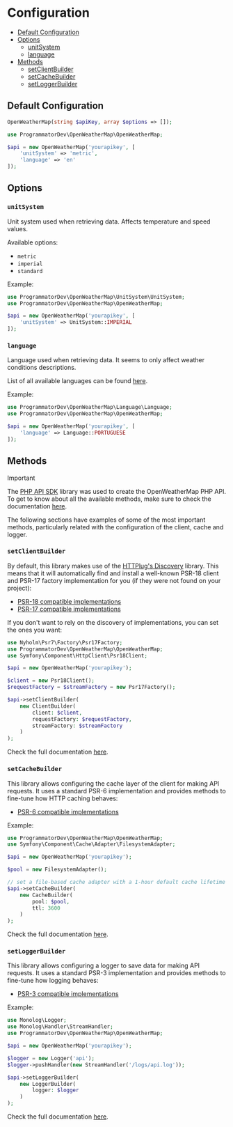 # Configuration

- [Default Configuration](#default-configuration)
- [Options](#options)
  - [unitSystem](#unitsystem)
  - [language](#language)
- [Methods](#methods)
  - [setClientBuilder](#setclientbuilder)
  - [setCacheBuilder](#setcachebuilder)
  - [setLoggerBuilder](#setloggerbuilder)

## Default Configuration

```php
OpenWeatherMap(string $apiKey, array $options => []);
```

```php
use ProgrammatorDev\OpenWeatherMap\OpenWeatherMap;

$api = new OpenWeatherMap('yourapikey', [
    'unitSystem' => 'metric',
    'language' => 'en'
]);
```

## Options

### `unitSystem`

Unit system used when retrieving data.
Affects temperature and speed values.

Available options:
- `metric`
- `imperial`
- `standard`

Example:

```php
use ProgrammatorDev\OpenWeatherMap\UnitSystem\UnitSystem;
use ProgrammatorDev\OpenWeatherMap\OpenWeatherMap;

$api = new OpenWeatherMap('yourapikey', [
    'unitSystem' => UnitSystem::IMPERIAL
]);
```

### `language`

Language used when retrieving data.
It seems to only affect weather conditions descriptions.

List of all available languages can be found [here](https://openweathermap.org/api/one-call-3#multi).

Example:

```php
use ProgrammatorDev\OpenWeatherMap\Language\Language;
use ProgrammatorDev\OpenWeatherMap\OpenWeatherMap;

$api = new OpenWeatherMap('yourapikey', [
    'language' => Language::PORTUGUESE
]);
```

## Methods

> [!IMPORTANT]
> The [PHP API SDK](https://github.com/programmatordev/php-api-sdk) library was used to create the OpenWeatherMap PHP API.
> To get to know about all the available methods, make sure to check the documentation [here](https://github.com/programmatordev/php-api-sdk?tab=readme-ov-file#php-api-sdk).

The following sections have examples of some of the most important methods, 
particularly related with the configuration of the client, cache and logger.

### `setClientBuilder`

By default, this library makes use of the [HTTPlug's Discovery](https://github.com/php-http/discovery) library.
This means that it will automatically find and install a well-known PSR-18 client and PSR-17 factory implementation for you
(if they were not found on your project):
- [PSR-18 compatible implementations](https://packagist.org/providers/psr/http-client-implementation)
- [PSR-17 compatible implementations](https://packagist.org/providers/psr/http-factory-implementation)

If you don't want to rely on the discovery of implementations, you can set the ones you want:

```php
use Nyholm\Psr7\Factory\Psr17Factory;
use ProgrammatorDev\OpenWeatherMap\OpenWeatherMap;
use Symfony\Component\HttpClient\Psr18Client;

$api = new OpenWeatherMap('yourapikey');

$client = new Psr18Client();
$requestFactory = $streamFactory = new Psr17Factory();

$api->setClientBuilder(
    new ClientBuilder(
        client: $client, 
        requestFactory: $requestFactory, 
        streamFactory: $streamFactory
    )
);
```

Check the full documentation [here](https://github.com/programmatordev/php-api-sdk?tab=readme-ov-file#http-client-psr-18-and-http-factories-psr-17).

### `setCacheBuilder`

This library allows configuring the cache layer of the client for making API requests.
It uses a standard PSR-6 implementation and provides methods to fine-tune how HTTP caching behaves:
- [PSR-6 compatible implementations](https://packagist.org/providers/psr/cache-implementation)

Example:

```php
use ProgrammatorDev\OpenWeatherMap\OpenWeatherMap;
use Symfony\Component\Cache\Adapter\FilesystemAdapter;

$api = new OpenWeatherMap('yourapikey');

$pool = new FilesystemAdapter();

// set a file-based cache adapter with a 1-hour default cache lifetime
$api->setCacheBuilder(
    new CacheBuilder(
        pool: $pool, 
        ttl: 3600
    )
);
```

Check the full documentation [here](https://github.com/programmatordev/php-api-sdk?tab=readme-ov-file#cache-psr-6).

### `setLoggerBuilder`

This library allows configuring a logger to save data for making API requests.
It uses a standard PSR-3 implementation and provides methods to fine-tune how logging behaves:
- [PSR-3 compatible implementations](https://packagist.org/providers/psr/log-implementation)

Example:

```php
use Monolog\Logger;
use Monolog\Handler\StreamHandler;
use ProgrammatorDev\OpenWeatherMap\OpenWeatherMap;

$api = new OpenWeatherMap('yourapikey');

$logger = new Logger('api');
$logger->pushHandler(new StreamHandler('/logs/api.log'));

$api->setLoggerBuilder(
    new LoggerBuilder(
        logger: $logger
    )
);
```

Check the full documentation [here](https://github.com/programmatordev/php-api-sdk?tab=readme-ov-file#logger-psr-3).